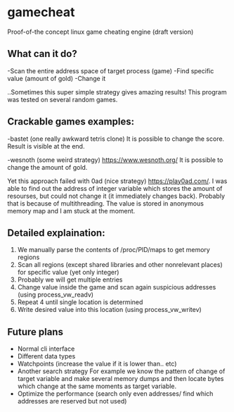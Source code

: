 # gamecheat
Proof-of-the concept linux game cheating engine (draft version)

## What can it do?
  -Scan the entire address space of target process (game)
  -Find specific value (amount of gold)
  -Change it

..Sometimes this super simple strategy gives amazing results!
This program was tested on several random games.

## Crackable games examples:
  -bastet (one really awkward tetris clone)
   It is possible to change the score. Result is visible at the end.
   
  -wesnoth (some weird strategy) https://www.wesnoth.org/
   It is possible to change the amount of gold.

Yet this approach failed with 0ad (nice strategy) https://play0ad.com/. 
I was able to find out the address of integer variable which stores the amount of resourses, but could not change it (it immediately changes back). 
Probably that is because of multithreading. The value is stored in anonymous memory map and I am stuck at the moment. 


## Detailed explaination:

1) We manually parse the contents of /proc/PID/maps to get memory regions
2) Scan all regions (except shared libraries and other nonrelevant places) for specific value (yet only integer)
3) Probably we will get multiple entries
4) Change value inside the game and scan again suspicious addresses (using process_vw_readv)
5) Repeat 4 until single location is determined
6) Write desired value into this location (using process_vw_writev)

## Future plans

- Normal cli interface
- Different data types
- Watchpoints (increase the value if it is lower than.. etc)
- Another search strategy 
  For example we know the pattern of change of target variable and make several memory dumps and then locate bytes which
  change at the same moments as target variable.
- Optimize the performance (search only even addresses/ find which addresses are reserved but not used)

